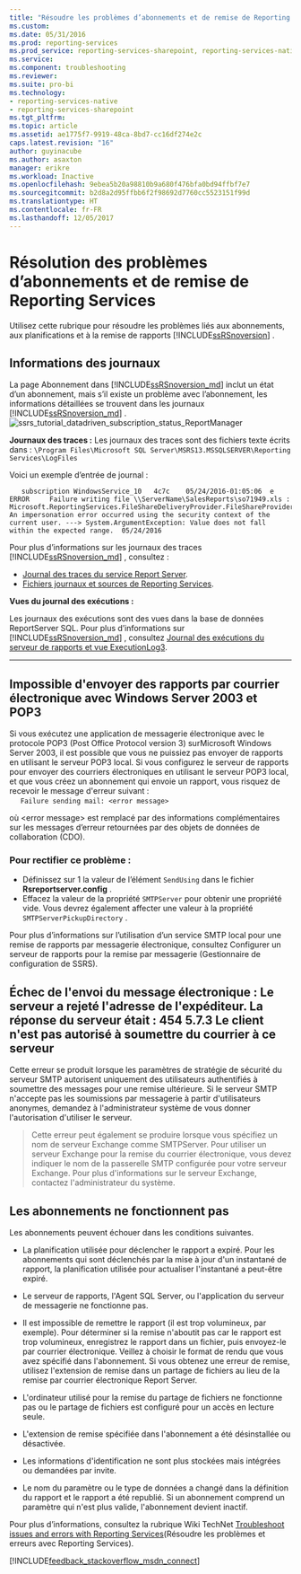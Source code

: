```yaml
---
title: "Résoudre les problèmes d’abonnements et de remise de Reporting Services | Microsoft Docs"
ms.custom: 
ms.date: 05/31/2016
ms.prod: reporting-services
ms.prod_service: reporting-services-sharepoint, reporting-services-native
ms.service: 
ms.component: troubleshooting
ms.reviewer: 
ms.suite: pro-bi
ms.technology:
- reporting-services-native
- reporting-services-sharepoint
ms.tgt_pltfrm: 
ms.topic: article
ms.assetid: ae1775f7-9919-48ca-8bd7-cc16df274e2c
caps.latest.revision: "16"
author: guyinacube
ms.author: asaxton
manager: erikre
ms.workload: Inactive
ms.openlocfilehash: 9ebea5b20a98810b9a680f476bfa0bd94ffbf7e7
ms.sourcegitcommit: b2d8a2d95ffbb6f2f98692d7760cc5523151f99d
ms.translationtype: HT
ms.contentlocale: fr-FR
ms.lasthandoff: 12/05/2017
---
```

# <a name="troubleshoot-reporting-services-subscriptions-and-delivery"></a>Résolution des problèmes d’abonnements et de remise de Reporting Services
  
    
Utilisez cette rubrique pour résoudre les problèmes liés aux abonnements, aux planifications et à la remise de rapports [!INCLUDE[ssRSnoversion](../../includes/ssrsnoversion.md)] .  
## <a name="log-information"></a>Informations des journaux
 
La page Abonnement dans [!INCLUDE[ssRSnoversion_md](../../includes/ssrsnoversion-md.md)] inclut un état d’un abonnement, mais s’il existe un problème avec l’abonnement, les informations détaillées se trouvent dans les journaux [!INCLUDE[ssRSnoversion_md](../../includes/ssrsnoversion-md.md)] . 
![ssrs_tutorial_datadriven_subscription_status_ReportManager](../../reporting-services/media/ssrs-tutorial-datadriven-subscription-status-reportmanager.png)

**Journaux des traces :** Les journaux des traces sont des fichiers texte écrits dans : `\Program Files\Microsoft SQL Server\MSRS13.MSSQLSERVER\Reporting Services\LogFiles`

Voici un exemple d’entrée de journal :

```
   subscription WindowsService_10   4c7c    05/24/2016-01:05:06  e ERROR     Failure writing file \\ServerName\SalesReports\so71949.xls : Microsoft.ReportingServices.FileShareDeliveryProvider.FileShareProvider+NetworkErrorException: An impersonation error occurred using the security context of the current user. ---> System.ArgumentException: Value does not fall within the expected range.  05/24/2016
```
Pour plus d’informations sur les journaux des traces [!INCLUDE[ssRSnoversion_md](../../includes/ssrsnoversion-md.md)] , consultez : 
+ [Journal des traces du service Report Server](../../reporting-services/report-server/report-server-service-trace-log.md).
+ [Fichiers journaux et sources de Reporting Services](../../reporting-services/report-server/reporting-services-log-files-and-sources.md).

**Vues du journal des exécutions :**

Les journaux des exécutions sont des vues dans la base de données ReportServer SQL. Pour plus d’informations sur [!INCLUDE[ssRSnoversion_md](../../includes/ssrsnoversion-md.md)] , consultez [Journal des exécutions du serveur de rapports et vue ExecutionLog3](../../reporting-services/report-server/report-server-executionlog-and-the-executionlog3-view.md).  

----------
## <a name="unable-to-send-reports-using-e-mail-with-windows-server-2003-and-pop3"></a>Impossible d'envoyer des rapports par courrier électronique avec Windows Server 2003 et POP3  
Si vous exécutez une application de messagerie électronique avec le protocole POP3 (Post Office Protocol version 3) surMicrosoft Windows Server 2003, il est possible que vous ne puissiez pas envoyer de rapports en utilisant le serveur POP3 local. Si vous configurez le serveur de rapports pour envoyer des courriers électroniques en utilisant le serveur POP3 local, et que vous créez un abonnement qui envoie un rapport, vous risquez de recevoir le message d'erreur suivant :  
&nbsp;&nbsp;&nbsp;&nbsp;&nbsp;`Failure sending mail: <error message>`  
  
où \<error message> est remplacé par des informations complémentaires sur les messages d’erreur retournées par des objets de données de collaboration (CDO).  
  
### <a name="to-resolve-this-problem"></a>Pour rectifier ce problème :  
* Définissez sur 1 la valeur de l’élément `SendUsing` dans le fichier **Rsreportserver.config** .  
* Effacez la valeur de la propriété `SMTPServer` pour obtenir une propriété vide. Vous devrez également affecter une valeur à la propriété `SMTPServerPickupDirectory` .   
  
Pour plus d’informations sur l’utilisation d’un service SMTP local pour une remise de rapports par messagerie électronique, consultez Configurer un serveur de rapports pour la remise par messagerie (Gestionnaire de configuration de SSRS).  
  
## <a name="failure-sending-mail-the-server-rejected-the-sender-address-the-server-response-was-454-573-client-does-not-have-permission-to-submit-mail-to-this-server"></a>Échec de l'envoi du message électronique : Le serveur a rejeté l'adresse de l'expéditeur. La réponse du serveur était : 454 5.7.3 Le client n'est pas autorisé à soumettre du courrier à ce serveur  
Cette erreur se produit lorsque les paramètres de stratégie de sécurité du serveur SMTP autorisent uniquement des utilisateurs authentifiés à soumettre des messages pour une remise ultérieure. Si le serveur SMTP n'accepte pas les soumissions par messagerie à partir d'utilisateurs anonymes, demandez à l'administrateur système de vous donner l'autorisation d'utiliser le serveur.  
> Cette erreur peut également se produire lorsque vous spécifiez un nom de serveur Exchange comme SMTPServer. Pour utiliser un serveur Exchange pour la remise du courrier électronique, vous devez indiquer le nom de la passerelle SMTP configurée pour votre serveur Exchange. Pour plus d'informations sur le serveur Exchange, contactez l'administrateur du système.  
  
## <a name="subscriptions-are-not-processing"></a>Les abonnements ne fonctionnent pas  
Les abonnements peuvent échouer dans les conditions suivantes.   
* La planification utilisée pour déclencher le rapport a expiré. Pour les abonnements qui sont déclenchés par la mise à jour d'un instantané de rapport, la planification utilisée pour actualiser l'instantané a peut-être expiré.  
  
* Le serveur de rapports, l'Agent SQL Server, ou l'application du serveur de messagerie ne fonctionne pas.  
* Il est impossible de remettre le rapport (il est trop volumineux, par exemple). Pour déterminer si la remise n'aboutit pas car le rapport est trop volumineux, enregistrez le rapport dans un fichier, puis envoyez-le par courrier électronique. Veillez à choisir le format de rendu que vous avez spécifié dans l'abonnement. Si vous obtenez une erreur de remise, utilisez l'extension de remise dans un partage de fichiers au lieu de la remise par courrier électronique Report Server.  
* L'ordinateur utilisé pour la remise du partage de fichiers ne fonctionne pas ou le partage de fichiers est configuré pour un accès en lecture seule.  
* L'extension de remise spécifiée dans l'abonnement a été désinstallée ou désactivée.  
* Les informations d'identification ne sont plus stockées mais intégrées ou demandées par invite.  
* Le nom du paramètre ou le type de données a changé dans la définition du rapport et le rapport a été republié. Si un abonnement comprend un paramètre qui n'est plus valide, l'abonnement devient inactif.  
  
Pour plus d’informations, consultez la rubrique Wiki TechNet [Troubleshoot issues and errors with Reporting Services](http://social.technet.microsoft.com/wiki/contents/articles/1633.ssrs-troubleshoot-issues-and-errors-with-reporting-services.aspx)(Résoudre les problèmes et erreurs avec Reporting Services).  
  
  
    
  
  
  

[!INCLUDE[feedback_stackoverflow_msdn_connect](../../includes/feedback-stackoverflow-msdn-connect.md)]

